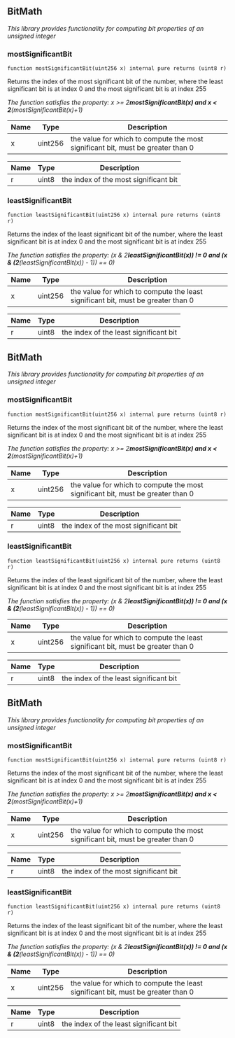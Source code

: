
## BitMath

_This library provides functionality for computing bit properties of an unsigned integer_

### mostSignificantBit

```solidity
function mostSignificantBit(uint256 x) internal pure returns (uint8 r)
```

Returns the index of the most significant bit of the number,
    where the least significant bit is at index 0 and the most significant bit is at index 255

_The function satisfies the property:
    x >= 2**mostSignificantBit(x) and x < 2**(mostSignificantBit(x)+1)_

| Name | Type | Description |
| ---- | ---- | ----------- |
| x | uint256 | the value for which to compute the most significant bit, must be greater than 0 |

| Name | Type | Description |
| ---- | ---- | ----------- |
| r | uint8 | the index of the most significant bit |

### leastSignificantBit

```solidity
function leastSignificantBit(uint256 x) internal pure returns (uint8 r)
```

Returns the index of the least significant bit of the number,
    where the least significant bit is at index 0 and the most significant bit is at index 255

_The function satisfies the property:
    (x & 2**leastSignificantBit(x)) != 0 and (x & (2**(leastSignificantBit(x)) - 1)) == 0)_

| Name | Type | Description |
| ---- | ---- | ----------- |
| x | uint256 | the value for which to compute the least significant bit, must be greater than 0 |

| Name | Type | Description |
| ---- | ---- | ----------- |
| r | uint8 | the index of the least significant bit |

## BitMath

_This library provides functionality for computing bit properties of an unsigned integer_

### mostSignificantBit

```solidity
function mostSignificantBit(uint256 x) internal pure returns (uint8 r)
```

Returns the index of the most significant bit of the number,
    where the least significant bit is at index 0 and the most significant bit is at index 255

_The function satisfies the property:
    x >= 2**mostSignificantBit(x) and x < 2**(mostSignificantBit(x)+1)_

| Name | Type | Description |
| ---- | ---- | ----------- |
| x | uint256 | the value for which to compute the most significant bit, must be greater than 0 |

| Name | Type | Description |
| ---- | ---- | ----------- |
| r | uint8 | the index of the most significant bit |

### leastSignificantBit

```solidity
function leastSignificantBit(uint256 x) internal pure returns (uint8 r)
```

Returns the index of the least significant bit of the number,
    where the least significant bit is at index 0 and the most significant bit is at index 255

_The function satisfies the property:
    (x & 2**leastSignificantBit(x)) != 0 and (x & (2**(leastSignificantBit(x)) - 1)) == 0)_

| Name | Type | Description |
| ---- | ---- | ----------- |
| x | uint256 | the value for which to compute the least significant bit, must be greater than 0 |

| Name | Type | Description |
| ---- | ---- | ----------- |
| r | uint8 | the index of the least significant bit |

## BitMath

_This library provides functionality for computing bit properties of an unsigned integer_

### mostSignificantBit

```solidity
function mostSignificantBit(uint256 x) internal pure returns (uint8 r)
```

Returns the index of the most significant bit of the number,
    where the least significant bit is at index 0 and the most significant bit is at index 255

_The function satisfies the property:
    x >= 2**mostSignificantBit(x) and x < 2**(mostSignificantBit(x)+1)_

| Name | Type | Description |
| ---- | ---- | ----------- |
| x | uint256 | the value for which to compute the most significant bit, must be greater than 0 |

| Name | Type | Description |
| ---- | ---- | ----------- |
| r | uint8 | the index of the most significant bit |

### leastSignificantBit

```solidity
function leastSignificantBit(uint256 x) internal pure returns (uint8 r)
```

Returns the index of the least significant bit of the number,
    where the least significant bit is at index 0 and the most significant bit is at index 255

_The function satisfies the property:
    (x & 2**leastSignificantBit(x)) != 0 and (x & (2**(leastSignificantBit(x)) - 1)) == 0)_

| Name | Type | Description |
| ---- | ---- | ----------- |
| x | uint256 | the value for which to compute the least significant bit, must be greater than 0 |

| Name | Type | Description |
| ---- | ---- | ----------- |
| r | uint8 | the index of the least significant bit |

